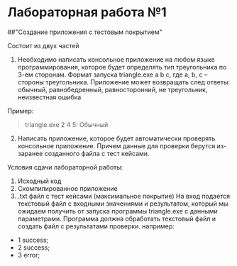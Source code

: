 # Лабораторная работа №1
##"Создание приложения с тестовым покрытием"

Состоит из двух частей
1. Необходимо написать консольное приложение на любом языке программирования, которое будет определять тип треугольника по 3-ем сторонам. Формат запуска triangle.exe a b c, где a, b, c – стороны треугольника. Приложение может возвращать след ответы: обычный, равнобедренный, равносторонний, не треугольник, неизвестная ошибка

Пример:
> triangle.exe 2 4 5:  Обычный

2. Написать приложение, которое будет автоматически проверять консольное приложение. Причем данные для проверки берутся из-заранее созданного файла с тест кейсами.

Условия сдачи лабораторной работы:
1) Исходный код
2) Скомпилированное приложение
3) .txt файл с тест кейсами (максимальное покрытие)
На вход подается текстовый файл с входными значениями и результатом, который мы ожидаем получить от запуска программы triangle.exe с данными параметрами.
Программа должна обработать текстовый файл и создать файл с результатами проверки.
например:
- 1 sucсess;
- 2 sucсess;
- 3 error;